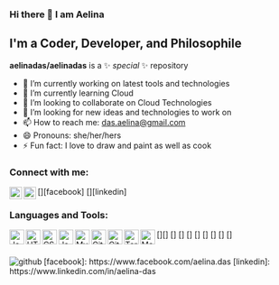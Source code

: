### Hi there 👋 I am Aelina

## I'm a Coder, Developer, and Philosophile
**aelinadas/aelinadas** is a ✨ _special_ ✨ repository

- 🔭 I’m currently working on latest tools and technologies
- 🌱 I’m currently learning Cloud
- 👯 I’m looking to collaborate on Cloud Technologies
- 🤔 I’m looking for new ideas and technologies to work on
- 📫 How to reach me: das.aelina@gmail.com
- 😄 Pronouns: she/her/hers
- ⚡ Fun fact: I love to draw and paint as well as cook 

### Connect with me:

[<img align="left" alt="img | Facebook" width="22px" src="/git/aelinadas/images/facebook.svg" />][facebook]
[<img align="left" alt="img | LinkedIn" width="22px" src="/git/aelinadas/images/linkedin.svg" />][linkedin]
<br />

### Languages and Tools:
[<img align="left" alt="Java" width="26px" src="/git/aelinadas/images/java.png" />][]
[<img align="left" alt="HTML5" width="26px" src="/git/aelinadas/images/html.png" />]
[<img align="left" alt="CSS3" width="26px" src="/git/aelinadas/images/css.png" />]
[<img align="left" alt="JavaScript" width="26px" src="/git/aelinadas/images/javascript.png" />]
[<img align="left" alt="MySQL" width="26px" src="/git/aelinadas/images/mysql.png" />]
[<img align="left" alt="Git" width="26px" src="/git/aelinadas/images/git.png" />]
[<img align="left" alt="GitHub" width="26px" src="/git/aelinadas/images/github.png" />]
[<img align="left" alt="Terminal" width="26px" src="/git/aelinadas/images/terminal.png" />]
[<img align="left" alt="Maven" width="26px" src="/Users/aelinadas/Desktop/git/aelinadas/images/maven.png" />]
<br />
<br />

<img align="left" alt="github" src="https://github-readme-stats.vercel.app/api?username=codeSTACKr&show_icons=true&hide_border=true" />
[facebook]: https://www.facebook.com/aelina.das
[linkedin]: https://www.linkedin.com/in/aelina-das